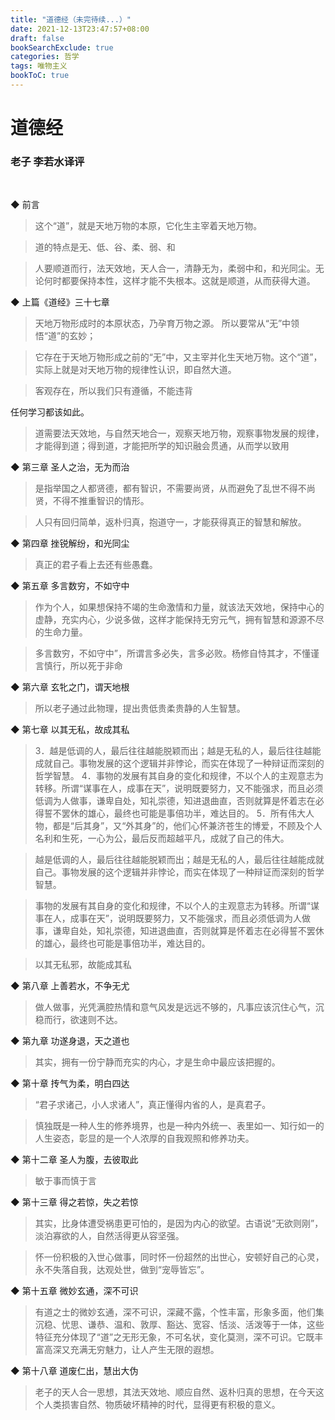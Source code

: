 ```yaml
---
title: "道德经（未完待续...）"
date: 2021-12-13T23:47:57+08:00
draft: false
bookSearchExclude: true
categories: 哲学
tags: 唯物主义
bookToC: true
---
```


# 道德经
### 老子 李若水译评

<br/>

◆ 前言

> 这个“道”，就是天地万物的本原，它化生主宰着天地万物。

> 道的特点是无、低、谷、柔、弱、和

> 人要顺道而行，法天效地，天人合一，清静无为，柔弱中和，和光同尘。无论何时都要保持本性，这样才能不失根本。这就是顺道，从而获得大道。


◆ 上篇《道经》三十七章

> 天地万物形成时的本原状态，乃孕育万物之源。
所以要常从“无”中领悟“道”的玄妙；

> 它存在于天地万物形成之前的“无”中，又主宰并化生天地万物。这个“道”，实际上就是对天地万物的规律性认识，即自然大道。

> 客观存在，所以我们只有遵循，不能违背

任何学习都该如此。
> 道需要法天效地，与自然天地合一，观察天地万物，观察事物发展的规律，才能得到道；得到道，才能把所学的知识融会贯通，从而学以致用


◆ 第三章 圣人之治，无为而治

> 是指举国之人都贤德，都有智识，不需要尚贤，从而避免了乱世不得不尚贤，不得不推重智识的情形。

> 人只有回归简单，返朴归真，抱道守一，才能获得真正的智慧和解放。


◆ 第四章 挫锐解纷，和光同尘

> 真正的君子看上去还有些愚蠢。


◆ 第五章 多言数穷，不如守中

> 作为个人，如果想保持不竭的生命激情和力量，就该法天效地，保持中心的虚静，充实内心，少说多做，这样才能保持无穷元气，拥有智慧和源源不尽的生命力量。

> 多言数穷，不如守中”，所谓言多必失，言多必败。杨修自恃其才，不懂谨言慎行，所以死于非命


◆ 第六章 玄牝之门，谓天地根

> 所以老子通过此物理，提出贵低贵柔贵静的人生智慧。


◆ 第七章 以其无私，故成其私

> 3．越是低调的人，最后往往越能脱颖而出；越是无私的人，最后往往越能成就自己。事物发展的这个逻辑并非悖论，而实在体现了一种辩证而深刻的哲学智慧。
4．事物的发展有其自身的变化和规律，不以个人的主观意志为转移。所谓“谋事在人，成事在天”，说明既要努力，又不能强求，而且必须低调为人做事，谦卑自处，知礼崇德，知进退曲直，否则就算是怀着志在必得誓不罢休的雄心，最终也可能是事倍功半，难达目的。
5．所有伟大人物，都是“后其身”，又“外其身”的，他们心怀兼济苍生的博爱，不顾及个人名利和生死，一心为公，最后反而超越平凡，成就了自己的伟大。

> 越是低调的人，最后往往越能脱颖而出；越是无私的人，最后往往越能成就自己。事物发展的这个逻辑并非悖论，而实在体现了一种辩证而深刻的哲学智慧。

> 事物的发展有其自身的变化和规律，不以个人的主观意志为转移。所谓“谋事在人，成事在天”，说明既要努力，又不能强求，而且必须低调为人做事，谦卑自处，知礼崇德，知进退曲直，否则就算是怀着志在必得誓不罢休的雄心，最终也可能是事倍功半，难达目的。

> 以其无私邪，故能成其私


◆ 第八章 上善若水，不争无尤

> 做人做事，光凭满腔热情和意气风发是远远不够的，凡事应该沉住心气，沉稳而行，欲速则不达。


◆ 第九章 功遂身退，天之道也

> 其实，拥有一份宁静而充实的内心，才是生命中最应该把握的。


◆ 第十章 抟气为柔，明白四达

> “君子求诸己，小人求诸人”，真正懂得内省的人，是真君子。

> 慎独既是一种人生的修养境界，也是一种内外统一、表里如一、知行如一的人生姿态，彰显的是一个人浓厚的自我观照和修养功夫。


◆ 第十二章 圣人为腹，去彼取此

> 敏于事而慎于言


◆ 第十三章 得之若惊，失之若惊

> 其实，比身体遭受祸患更可怕的，是因为内心的欲望。古语说“无欲则刚”，淡泊寡欲的人，自然活得更从容坚强。

> 怀一份积极的入世心做事，同时怀一份超然的出世心，安顿好自己的心灵，永不失落自我，达观处世，做到“宠辱皆忘”。


◆ 第十五章 微妙玄通，深不可识

> 有道之士的微妙玄通，深不可识，深藏不露，个性丰富，形象多面，他们集沉稳、忧思、谦恭、温和、敦厚、豁达、宽容、恬淡、活泼等于一体，这些特征充分体现了“道”之无形无象，不可名状，变化莫测，深不可识。它既丰富高深又充满无穷魅力，让人产生无限的遐想。


◆ 第十八章 道废仁出，慧出大伪

> 老子的天人合一思想，其法天效地、顺应自然、返朴归真的思想，在今天这个人类损害自然、物质破坏精神的时代，显得更有积极的意义。
